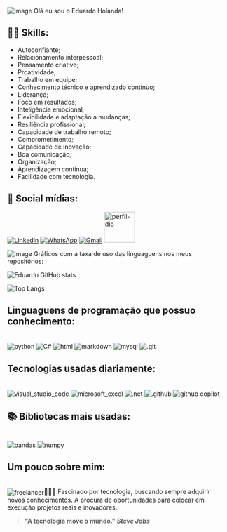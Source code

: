 ![image](https://github.com/user-attachments/assets/cec5e412-51b5-4163-a7ed-98a2e4a3b58b)  Olá eu sou o Eduardo Holanda! 



## 👨‍🎓 **Skills:**
- Autoconfiante;
- Relacionamento interpessoal;
- Pensamento criativo;
- Proatividade;
- Trabalho em equipe;
- Conhecimento técnico e aprendizado contínuo;
- Liderança;
- Foco em resultados;
- Inteligência emocional;
- Flexibilidade e adaptação a mudanças;
- Resiliência profissional;
- Capacidade de trabalho remoto;
- Comprometimento;
- Capacidade de inovação;
- Boa comunicação;
- Organização;
- Aprendizagem contínua;
- Facilidade com tecnologia.

## 🛜 **Social mídias:**

[![Linkedin](https://img.shields.io/badge/LinkedIn-0077B5?style=for-the-badge&logo=linkedin&logoColor=white)](https://www.linkedin.com/in/eduardo-holanda-jacinto-39b822321/)
[![WhatsApp](https://img.shields.io/badge/WhatsApp-25D366?style=for-the-badge&logo=whatsapp&logoColor=white)](https://wa.me/+5588993744991)
[![Gmail](https://img.shields.io/badge/Gmail-D14836?style=for-the-badge&logo=gmail&logoColor=white)](https://mail.google.com/mail/u/0/#inbox?compose=GTvVlcSDbhDtjvfPfMdGMKxQXHNqwNFGndFtWvngXWwPJrXgBQrBxjvTBvPncTlwDSGpthkKBXHJC)
[<img aling="center" alt="perfil-dio" src="https://hermes.digitalinnovation.one/assets/diome/logo-full.svg" width="70">](https://www.dio.me/users/eholanda60)



 
![image](https://github.com/user-attachments/assets/2e9b809d-4922-49ae-8da0-733987011d8c) Gráficos com a taxa de uso das linguaguens nos meus repositórios: 

 

![Eduardo GitHub stats](https://github-readme-stats.vercel.app/api?username=Talduardo&theme=vue-dark&show_icons=true)



![Top Langs](https://github-readme-stats.vercel.app/api/top-langs/?username=Talduardo&langs_count=8)

## **Linguaguens de programação que possuo conhecimento:**
 

<div style="display: inline_block"><br/>
 <img align="center" alt="python" src= "https://img.shields.io/badge/Python-FFD43B?style=for-the-badge&logo=python&logoColor=blue">
 <img align="center" alt="C#" src= "https://img.shields.io/badge/C%23-239120?style=for-the-badge&logo=c-sharp&logoColor=white">
 <img align="center" alt="html" src= "https://img.shields.io/badge/HTML-239120?style=for-the-badge&logo=html5&logoColor=white">
 <img align="center" alt="markdown" src= "https://img.shields.io/badge/Markdown-000000?style=for-the-badge&logo=markdown&logoColor=white">
 <img align="center" alt="mysql" src="https://img.shields.io/badge/MySQL-005C84?style=for-the-badge&logo=mysql&logoColor=white">
 <img align="center" alt=".git" src= "https://img.shields.io/badge/GIT-E44C30?style=for-the-badge&logo=git&logoColor=white">
</div<br/>

## **Tecnologias usadas diariamente:**

<div style="display: inline_block"><br/>
  <img align="center" alt="visual_studio_code" src= "https://img.shields.io/badge/Visual_Studio_Code-0078D4?style=for-the-badge&logo=visual%20studio%20code&logoColor=white">
  <img align="center" alt="microsoft_excel" src= "https://img.shields.io/badge/Microsoft_Excel-217346?style=for-the-badge&logo=microsoft-excel&logoColor=white">
  <img align="center" alt=".net" src= "https://img.shields.io/badge/.NET-512BD4?style=for-the-badge&logo=dotnet&logoColor=white">
  <img align="center" alt=".github" src= "https://img.shields.io/badge/GitHub-100000?style=for-the-badge&logo=github&logoColor=white">
  <img align="center" alt="github copilot" src="https://img.shields.io/badge/github%20copilot-000000?style=for-the-badge&logo=githubcopilot&logoColor=white">
</div<br/>

## 📚 **Bibliotecas mais usadas:**


<div style="display: inline_block"><br/>
<img align="center" alt= "pandas" src= "https://img.shields.io/badge/Pandas-2C2D72?style=for-the-badge&logo=pandas&logoColor=white">
<img align="center" alt= "numpy" src= "https://img.shields.io/badge/Numpy-777BB4?style=for-the-badge&logo=numpy&logoColor=white">




## **Um pouco sobre mim:** 

<div style="display: inline_block"><br/>
<img align="center" alt= "freelancer" src="https://img.shields.io/badge/Freelancer-29B2FE?style=for-the-badge&logo=Freelancer&logoColor=white"




🧑🏻‍💻 Fascinado por tecnologia, buscando sempre adquirir novos conhecimentos. A procura de oportunidades para colocar em execução projetos reais e inovadores. 

><b>“A tecnologia move o mundo."<b> *Steve Jobs*
 
